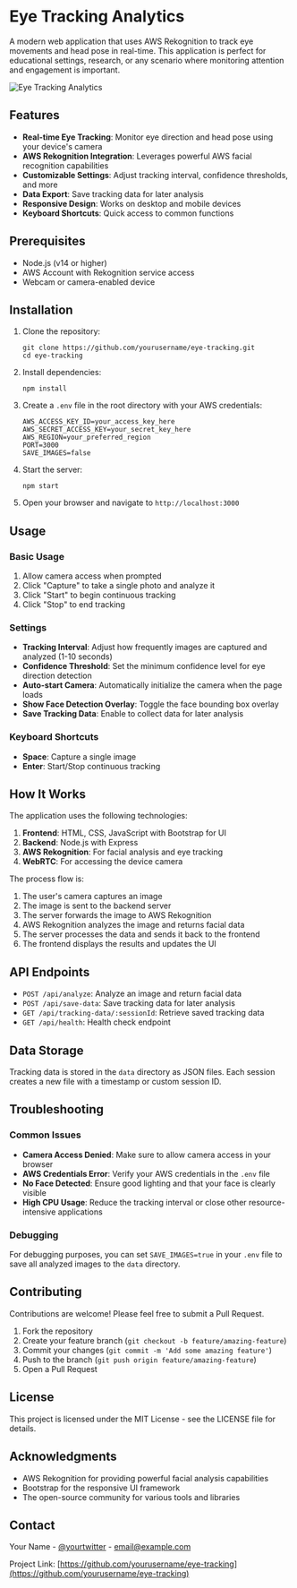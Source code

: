 # Eye Tracking Analytics

A modern web application that uses AWS Rekognition to track eye movements and head pose in real-time. This application is perfect for educational settings, research, or any scenario where monitoring attention and engagement is important.

![Eye Tracking Analytics](https://via.placeholder.com/800x400?text=Eye+Tracking+Analytics)

## Features

- **Real-time Eye Tracking**: Monitor eye direction and head pose using your device's camera
- **AWS Rekognition Integration**: Leverages powerful AWS facial recognition capabilities
- **Customizable Settings**: Adjust tracking interval, confidence thresholds, and more
- **Data Export**: Save tracking data for later analysis
- **Responsive Design**: Works on desktop and mobile devices
- **Keyboard Shortcuts**: Quick access to common functions

## Prerequisites

- Node.js (v14 or higher)
- AWS Account with Rekognition service access
- Webcam or camera-enabled device

## Installation

1. Clone the repository:
   ```
   git clone https://github.com/yourusername/eye-tracking.git
   cd eye-tracking
   ```

2. Install dependencies:
   ```
   npm install
   ```

3. Create a `.env` file in the root directory with your AWS credentials:
   ```
   AWS_ACCESS_KEY_ID=your_access_key_here
   AWS_SECRET_ACCESS_KEY=your_secret_key_here
   AWS_REGION=your_preferred_region
   PORT=3000
   SAVE_IMAGES=false
   ```

4. Start the server:
   ```
   npm start
   ```

5. Open your browser and navigate to `http://localhost:3000`

## Usage

### Basic Usage

1. Allow camera access when prompted
2. Click "Capture" to take a single photo and analyze it
3. Click "Start" to begin continuous tracking
4. Click "Stop" to end tracking

### Settings

- **Tracking Interval**: Adjust how frequently images are captured and analyzed (1-10 seconds)
- **Confidence Threshold**: Set the minimum confidence level for eye direction detection
- **Auto-start Camera**: Automatically initialize the camera when the page loads
- **Show Face Detection Overlay**: Toggle the face bounding box overlay
- **Save Tracking Data**: Enable to collect data for later analysis

### Keyboard Shortcuts

- **Space**: Capture a single image
- **Enter**: Start/Stop continuous tracking

## How It Works

The application uses the following technologies:

1. **Frontend**: HTML, CSS, JavaScript with Bootstrap for UI
2. **Backend**: Node.js with Express
3. **AWS Rekognition**: For facial analysis and eye tracking
4. **WebRTC**: For accessing the device camera

The process flow is:

1. The user's camera captures an image
2. The image is sent to the backend server
3. The server forwards the image to AWS Rekognition
4. AWS Rekognition analyzes the image and returns facial data
5. The server processes the data and sends it back to the frontend
6. The frontend displays the results and updates the UI

## API Endpoints

- `POST /api/analyze`: Analyze an image and return facial data
- `POST /api/save-data`: Save tracking data for later analysis
- `GET /api/tracking-data/:sessionId`: Retrieve saved tracking data
- `GET /api/health`: Health check endpoint

## Data Storage

Tracking data is stored in the `data` directory as JSON files. Each session creates a new file with a timestamp or custom session ID.

## Troubleshooting

### Common Issues

- **Camera Access Denied**: Make sure to allow camera access in your browser
- **AWS Credentials Error**: Verify your AWS credentials in the `.env` file
- **No Face Detected**: Ensure good lighting and that your face is clearly visible
- **High CPU Usage**: Reduce the tracking interval or close other resource-intensive applications

### Debugging

For debugging purposes, you can set `SAVE_IMAGES=true` in your `.env` file to save all analyzed images to the `data` directory.

## Contributing

Contributions are welcome! Please feel free to submit a Pull Request.

1. Fork the repository
2. Create your feature branch (`git checkout -b feature/amazing-feature`)
3. Commit your changes (`git commit -m 'Add some amazing feature'`)
4. Push to the branch (`git push origin feature/amazing-feature`)
5. Open a Pull Request

## License

This project is licensed under the MIT License - see the LICENSE file for details.

## Acknowledgments

- AWS Rekognition for providing powerful facial analysis capabilities
- Bootstrap for the responsive UI framework
- The open-source community for various tools and libraries

## Contact

Your Name - [@yourtwitter](https://twitter.com/yourtwitter) - email@example.com

Project Link: [https://github.com/yourusername/eye-tracking](https://github.com/yourusername/eye-tracking) 